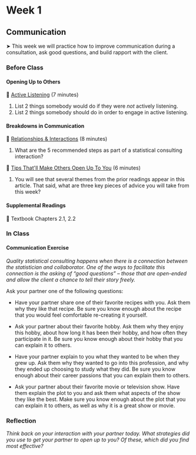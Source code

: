 # Week 1

## Communication

&#x27A4; This week we will practice how to improve communication during a consultation, ask good questions, and build rapport with the client.

### Before Class

#### Opening Up to Others

🎥 [Active Listening](https://www.youtube.com/watch?v=7wUCyjiyXdg) (7 minutes)<br />  

1. List 2 things somebody would do if they were *not* actively listening.
2. List 2 things somebody should do in order to engage in active listening.

#### Breakdowns in Communication

📖 [Relationships & Interactions](https://magazine.amstat.org/blog/2009/09/01/heartofastatcareersept09/) (8 minutes)<br />  

1. What are the 5 recommended steps as part of a statistical consulting interaction?

📖 [Tips That'll Make Others Open Up To You](tips-to-open.md) (6 minutes)<br />  

1. You will see that several themes from the prior readings appear in this article. That said, what are three key pieces of advice you will take from this week?

#### Supplemental Readings

📖 Textbook Chapters 2.1, 2.2

### In Class

#### Communication Exercise
*Quality statistical consulting happens when there is a connection between the statistician and collaborator. One of the ways to facilitate this connection is the asking of “good questions” – those that are open-ended and allow the client a chance to tell their story freely.*  

Ask your partner one of the following questions:

* Have your partner share one of their favorite recipes with you. Ask them why they like that recipe. Be sure you know enough about the recipe that you would feel comfortable re-creating it yourself.

* Ask your partner about their favorite hobby. Ask them why they enjoy this hobby, about how long it has been their hobby, and how often they participate in it. Be sure you know enough about their hobby that you can explain it to others.

* Have your partner explain to you what they wanted to be when they grew up. Ask them why they wanted to go into this profession, and why they ended up choosing to study what they did. Be sure you know enough about their career passions that you can explain them to others.

* Ask your partner about their favorite movie or television show. Have them explain the plot to you and ask them what aspects of the show they like the best. Make sure you know enough about the plot that you can explain it to others, as well as why it is a great show or movie.

### Reflection

*Think back on your interaction with your partner today. What strategies did you use to get your partner to open up to you? Of these, which did you find most effective?* 

